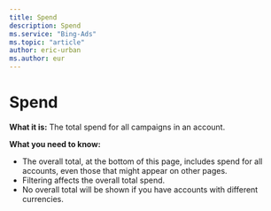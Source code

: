 ```yaml
---
title: Spend
description: Spend
ms.service: "Bing-Ads"
ms.topic: "article"
author: eric-urban
ms.author: eur
---
```


# Spend

**What it is:**     The total spend for all campaigns in an account.

**What you need to know:**

- The overall total, at the bottom of this page, includes spend for all accounts, even those that might appear on other pages.
- Filtering affects the overall total spend.
- No overall total will be shown if you have accounts with different currencies.


